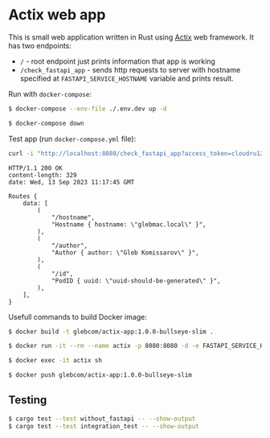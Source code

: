 # Actix web app

This is small web application written in Rust using [Actix](https://actix.rs) web framework. It has two endpoints:

- `/` - root endpoint just prints information that app is working
- `/check_fastapi_app` - sends http requests to server with hostname specified at `FASTAPI_SERVICE_HOSTNAME` variable and prints result.

Run with `docker-compose`:

```bash
$ docker-compose --env-file ./.env.dev up -d

$ docker-compose down
```

Test app (run `docker-compose.yml` file):

```bash
curl -i "http://localhost:8080/check_fastapi_app?access_token=cloudru125"
```

```
HTTP/1.1 200 OK
content-length: 329
date: Wed, 13 Sep 2023 11:17:45 GMT

Routes {
    data: [
        (
            "/hostname",
            "Hostname { hostname: \"glebmac.local\" }",
        ),
        (
            "/author",
            "Author { author: \"Gleb Komissarov\" }",
        ),
        (
            "/id",
            "PodID { uuid: \"uuid-should-be-generated\" }",
        ),
    ],
}
```

Usefull commands to build Docker image:

```bash
$ docker build -t glebcom/actix-app:1.0.0-bullseye-slim .

$ docker run -it --rm --name actix -p 8080:8080 -d -e FASTAPI_SERVICE_HOSTNAME="http://localhost:8000" glebcom/actix-app:1.0.0-bullseye-slim

$ docker exec -it actix sh

$ docker push glebcom/actix-app:1.0.0-bullseye-slim
```

## Testing

```bash
$ cargo test --test without_fastapi -- --show-output
$ cargo test --test integration_test -- --show-output
```
